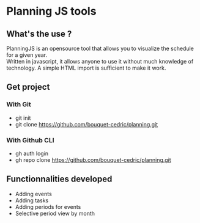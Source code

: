 # Planning JS tools

## What's the use ?

PlanningJS is an opensource tool that allows you to visualize the schedule for a given year.  
Written in javascript, it allows anyone to use it without much knowledge of technology. 
A simple HTML import is sufficient to make it work.  

## Get project

### With Git

* git init
* git clone https://github.com/bouquet-cedric/planning.git

### With Github CLI

* gh auth login
* gh repo clone https://github.com/bouquet-cedric/planning.git

## Functionnalities developed

* Adding events
* Adding tasks
* Adding periods for events
* Selective period view by month
 
